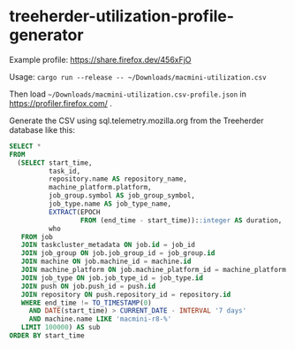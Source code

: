 # treeherder-utilization-profile-generator

Example profile: https://share.firefox.dev/456xFjO

Usage: `cargo run --release -- ~/Downloads/macmini-utilization.csv`

Then load `~/Downloads/macmini-utilization.csv-profile.json` in https://profiler.firefox.com/ .

Generate the CSV using sql.telemetry.mozilla.org from the Treeherder database like this:

```sql
SELECT *
FROM
  (SELECT start_time,
          task_id,
          repository.name AS repository_name,
          machine_platform.platform,
          job_group.symbol AS job_group_symbol,
          job_type.name AS job_type_name,
          EXTRACT(EPOCH
                  FROM (end_time - start_time))::integer AS duration,
          who
   FROM job
   JOIN taskcluster_metadata ON job.id = job_id
   JOIN job_group ON job.job_group_id = job_group.id
   JOIN machine ON job.machine_id = machine.id
   JOIN machine_platform ON job.machine_platform_id = machine_platform.id
   JOIN job_type ON job.job_type_id = job_type.id
   JOIN push ON job.push_id = push.id
   JOIN repository ON push.repository_id = repository.id
   WHERE end_time != TO_TIMESTAMP(0)
     AND DATE(start_time) > CURRENT_DATE - INTERVAL '7 days'
     AND machine.name LIKE 'macmini-r8-%'
   LIMIT 100000) AS sub
ORDER BY start_time
```
